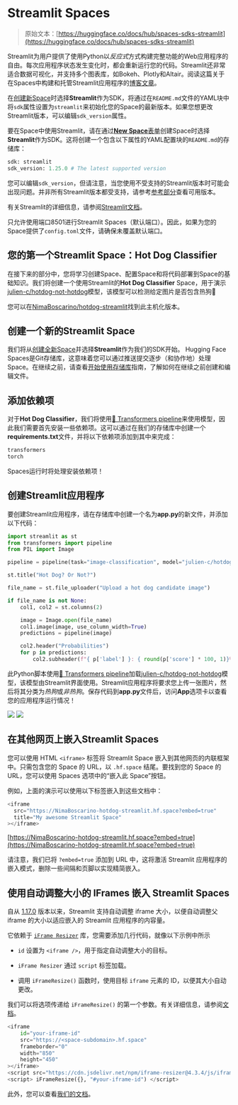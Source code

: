 # Streamlit Spaces

> 原始文本：[https://huggingface.co/docs/hub/spaces-sdks-streamlit](https://huggingface.co/docs/hub/spaces-sdks-streamlit)

Streamlit为用户提供了使用Python以*反应式*方式构建完整功能的Web应用程序的自由。每次应用程序状态发生变化时，都会重新运行您的代码。Streamlit还非常适合数据可视化，并支持多个图表库，如Bokeh、Plotly和Altair。阅读这篇关于在Spaces中构建和托管Streamlit应用程序的[博客文章](https://huggingface.co/blog/streamlit-spaces)。

在[创建新Space](https://huggingface.co/new-space)时选择**Streamlit**作为SDK，将通过在`README.md`文件的YAML块中将`sdk`属性设置为`streamlit`来初始化您的Space的最新版本。如果您想更改Streamlit版本，可以编辑`sdk_version`属性。

要在Space中使用Streamlit，请在通过[**New Space**表单](https://huggingface.co/new-space)创建Space时选择**Streamlit**作为SDK。这将创建一个包含以下属性的YAML配置块的`README.md`的存储库：

```py
sdk: streamlit
sdk_version: 1.25.0 # The latest supported version
```

您可以编辑`sdk_version`，但请注意，当您使用不受支持的Streamlit版本时可能会出现问题。并非所有Streamlit版本都受支持，请参考[参考部分](./spaces-config-reference)查看可用版本。

有关Streamlit的详细信息，请参阅[Streamlit文档](https://docs.streamlit.io/)。

只允许使用端口8501进行Streamlit Spaces（默认端口）。因此，如果为您的Space提供了`config.toml`文件，请确保未覆盖默认端口。

## 您的第一个Streamlit Space：Hot Dog Classifier

在接下来的部分中，您将学习创建Space、配置Space和将代码部署到Space的基础知识。我们将创建一个使用Streamlit的**Hot Dog Classifier** Space，用于演示[julien-c/hotdog-not-hotdog](https://huggingface.co/julien-c/hotdog-not-hotdog)模型，该模型可以检测给定图片是否包含热狗🌭

您可以在[NimaBoscarino/hotdog-streamlit](https://huggingface.co/spaces/NimaBoscarino/hotdog-streamlit)找到此主机化版本。

## 创建一个新的Streamlit Space

我们将从[创建全新Space](https://huggingface.co/new-space)并选择**Streamlit**作为我们的SDK开始。 Hugging Face Spaces是Git存储库，这意味着您可以通过推送提交逐步（和协作地）处理Space。在继续之前，请查看[开始使用存储库](./repositories-getting-started)指南，了解如何在继续之前创建和编辑文件。

## 添加依赖项

对于**Hot Dog Classifier**，我们将使用[🤗 Transformers pipeline](https://huggingface.co/docs/transformers/pipeline_tutorial)来使用模型，因此我们需要首先安装一些依赖项。这可以通过在我们的存储库中创建一个**requirements.txt**文件，并将以下依赖项添加到其中来完成：

```py
transformers
torch
```

Spaces运行时将处理安装依赖项！

## 创建Streamlit应用程序

要创建Streamlit应用程序，请在存储库中创建一个名为**app.py**的新文件，并添加以下代码：

```py
import streamlit as st
from transformers import pipeline
from PIL import Image

pipeline = pipeline(task="image-classification", model="julien-c/hotdog-not-hotdog")

st.title("Hot Dog? Or Not?")

file_name = st.file_uploader("Upload a hot dog candidate image")

if file_name is not None:
    col1, col2 = st.columns(2)

    image = Image.open(file_name)
    col1.image(image, use_column_width=True)
    predictions = pipeline(image)

    col2.header("Probabilities")
    for p in predictions:
        col2.subheader(f"{ p['label'] }: { round(p['score'] * 100, 1)}%")
```

此Python脚本使用[🤗 Transformers pipeline](https://huggingface.co/docs/transformers/pipeline_tutorial)加载[julien-c/hotdog-not-hotdog](https://huggingface.co/julien-c/hotdog-not-hotdog)模型，该模型由Streamlit界面使用。Streamlit应用程序将要求您上传一张图片，然后将其分类为*热狗*或*非热狗*。保存代码到**app.py**文件后，访问**App**选项卡以查看您的应用程序运行情况！

![](../Images/c3481cc29034be8134667fb3042f09ab.png) ![](../Images/cacfe2f21d36f60d9537f92cb3bb0e64.png)

## 在其他网页上嵌入Streamlit Spaces

您可以使用 HTML `<iframe>` 标签将 Streamlit Space 嵌入到其他网页的内联框架中。只需包含您的 Space 的 URL，以 `.hf.space` 结尾。要找到您的 Space 的 URL，您可以使用 Spaces 选项中的“嵌入此 Space”按钮。

例如，上面的演示可以使用以下标签嵌入到这些文档中：

```py
<iframe
  src="https://NimaBoscarino-hotdog-streamlit.hf.space?embed=true"
  title="My awesome Streamlit Space"
></iframe>
```

[https://NimaBoscarino-hotdog-streamlit.hf.space?embed=true](https://NimaBoscarino-hotdog-streamlit.hf.space?embed=true)

请注意，我们已将 `?embed=true` 添加到 URL 中，这将激活 Streamlit 应用程序的嵌入模式，删除一些间隔和页脚以实现精简嵌入。

## 使用自动调整大小的 IFrames 嵌入 Streamlit Spaces

自从 [1.17.0](https://docs.streamlit.io/library/changelog#version-1170) 版本以来，Streamlit 支持自动调整 iframe 大小，以便自动调整父 iframe 的大小以适应嵌入的 Streamlit 应用程序的内容量。

它依赖于 [`iFrame Resizer`](https://github.com/davidjbradshaw/iframe-resizer) 库，您需要添加几行代码，就像以下示例中所示

+   `id` 设置为 `<iframe />`，用于指定自动调整大小的目标。

+   `iFrame Resizer` 通过 `script` 标签加载。

+   调用 `iFrameResize()` 函数时，使用目标 `iframe` 元素的 ID，以便其大小自动更改。

我们可以将选项传递给 `iFrameResize()` 的第一个参数。有关详细信息，请参阅[文档](https://github.com/davidjbradshaw/iframe-resizer/blob/master/docs/parent_page/options.md)。

```py
<iframe
	id="your-iframe-id"
	src="https://<space-subdomain>.hf.space"
	frameborder="0"
	width="850"
	height="450"
></iframe>
<script src="https://cdn.jsdelivr.net/npm/iframe-resizer@4.3.4/js/iframeResizer.min.js"></script>
<script> iFrameResize({}, "#your-iframe-id") </script>
```

此外，您可以查看[我们的文档](./spaces-embed)。

